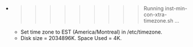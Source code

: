 * >>>>>>>>> Running inst-min-con-xtra-timezone.sh ...
  * Set time zone to EST (America/Montreal) in /etc/timezone.
  * Disk size = 2034896K. Space Used = 4K.

